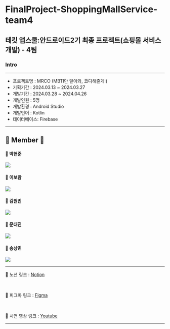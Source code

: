 # FinalProject-ShoppingMallService-team4
## 테킷 앱스쿨:안드로이드2기 최종 프로젝트(쇼핑몰 서비스 개발) - 4팀

### Intro
<hr>

   -  프로젝트명  : MRCO (MBTI만 알아와, 코디해줄게!)
   -  기획기간    : 2024.03.13 ~ 2024.03.27
   -  개발기간    : 2024.03.28 ~ 2024.04.26
   -  개발인원    : 5명
   -  개발환경    : Android Studio
   -  개발언어    : Kotlin
   -  데이터베이스: Firebase

<hr>

## 👥 Member 👥
<h4>🧑 박현준</h4>
<a href="https://github.com/pakkyunn">
    <img src="http://img.shields.io/badge/pakkyunn-gray?logo=github"/>
</a>
<h4>👧 이보람</h4>
<a href="https://github.com/dev-worthwhile">
    <img src="http://img.shields.io/badge/dev--worthwhile-gray?logo=github"/>
</a>
<h4>🧑 김원빈</h4>
<a href="https://github.com/diffngood">
    <img src="http://img.shields.io/badge/diffngood-gray?logo=github"/>
</a>
<h4>🧑 문태진</h4>
<a href="https://github.com/TedMoon99">
    <img src="http://img.shields.io/badge/TedMoon99-gray?logo=github"/>
</a>
<h4>🧑 송상민</h4>
<a href="https://github.com/wtoshm">
    <img src="http://img.shields.io/badge/wtoshm-gray?logo=github"/>
</a>

<hr>

📓 노션 링크 : <a href="https://www.notion.so/likelion/4-MRCO-80163a8706e848bdbeef5efccf54fd42">Notion</a>

</br>

📓 피그마 링크 : <a href="https://www.figma.com/file/193zUmGJRnDWxupngbFmW9/4-Team-(MRCO)?type=design&node-id=54795%3A1646&mode=design&t=i2DvXl4SiNKQK6qb-1">Figma</a>

</br>

📓 시연 영상 링크 : <a href="https://youtu.be/1sHPeT0WGFo">Youtube</a>

<hr>



